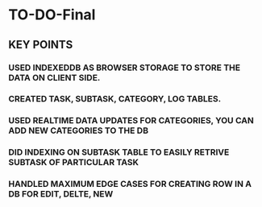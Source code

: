 # TO-DO-Final
## KEY POINTS 

### USED INDEXEDDB AS BROWSER STORAGE TO STORE THE DATA ON CLIENT SIDE.
### CREATED TASK, SUBTASK, CATEGORY, LOG TABLES.
### USED REALTIME DATA UPDATES FOR CATEGORIES, YOU CAN ADD NEW CATEGORIES TO THE DB
### DID INDEXING ON SUBTASK TABLE TO EASILY RETRIVE SUBTASK OF PARTICULAR TASK
### HANDLED MAXIMUM EDGE CASES FOR CREATING ROW IN A DB FOR EDIT, DELTE, NEW 
